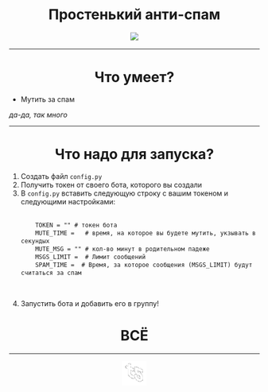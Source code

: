 <div align="center">
  <h1>Простенький анти-спам</h1>
  <img src=https://github.com/tecxz5/tecxz5/raw/refs/heads/main/.files%20other%20readme/video.webp>
</div>
<hr>
<div align="center">
<h1>Что умеет?</h1>
</div>
<ul>
    <li>Мутить за спам</li>
</ul>
<i>да-да, так много</i>
<hr>
<div align="center">
<h1>Что надо для запуска?</h1>
</div>
<ol>
    <li>Создать файл <code>config.py</code></li>
    <li>Получить токен от своего бота, которого вы создали</li>
    <li>В <code>config.py</code> вставить следующую строку с вашим токеном и следующими настройками:
    <pre>
    <code>
    TOKEN = "" # токен бота
    MUTE_TIME =   # время, на которое вы будете мутить, укзывать в секундых
    MUTE_MSG = "" # кол-во минут в родительном падеже
    MSGS_LIMIT =  # Лимит сообщений
    SPAM_TIME =  # Время, за которое сообщения (MSGS_LIMIT) будут считаться за спам
    </code>
    </pre></li>
    <li>Запустить бота и добавить его в группу!</li>
</ol>
<div align="center">
<h1><b>ВСЁ</b></h1>
</div>
<hr>
<div align="center">
   <img src="https://github.com/tecxz5/tecxz5/raw/main/copyright.gif" width=10%>
</div>
